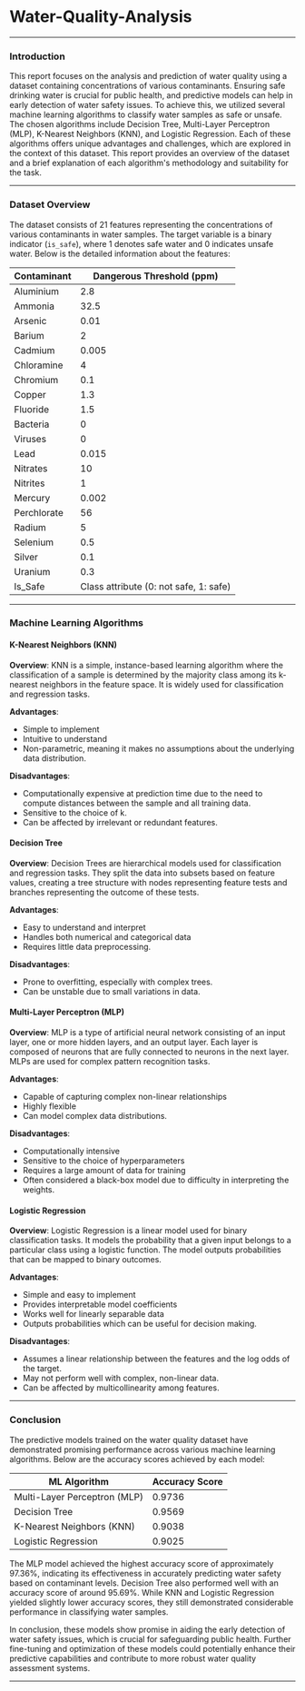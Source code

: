 # Water-Quality-Analysis

---

### Introduction

This report focuses on the analysis and prediction of water quality using a dataset containing concentrations of various contaminants. Ensuring safe drinking water is crucial for public health, and predictive models can help in early detection of water safety issues. To achieve this, we utilized several machine learning algorithms to classify water samples as safe or unsafe. The chosen algorithms include Decision Tree, Multi-Layer Perceptron (MLP), K-Nearest Neighbors (KNN), and Logistic Regression. Each of these algorithms offers unique advantages and challenges, which are explored in the context of this dataset. This report provides an overview of the dataset and a brief explanation of each algorithm's methodology and suitability for the task.

---

### Dataset Overview

The dataset consists of 21 features representing the concentrations of various contaminants in water samples. The target variable is a binary indicator (`is_safe`), where 1 denotes safe water and 0 indicates unsafe water. Below is the detailed information about the features:

| Contaminant | Dangerous Threshold (ppm) |
| ----------- | ------------------------- |
| Aluminium   | 2.8                       |
| Ammonia     | 32.5                      |
| Arsenic     | 0.01                      |
| Barium      | 2                         |
| Cadmium     | 0.005                     |
| Chloramine  | 4                         |
| Chromium    | 0.1                       |
| Copper      | 1.3                       |
| Fluoride    | 1.5                       |
| Bacteria    | 0                         |
| Viruses     | 0                         |
| Lead        | 0.015                     |
| Nitrates    | 10                        |
| Nitrites    | 1                         |
| Mercury     | 0.002                     |
| Perchlorate | 56                        |
| Radium      | 5                         |
| Selenium    | 0.5                       |
| Silver      | 0.1                       |
| Uranium     | 0.3                       |
| Is_Safe     | Class attribute (0: not safe, 1: safe) |

---

### Machine Learning Algorithms

#### K-Nearest Neighbors (KNN)
**Overview**: KNN is a simple, instance-based learning algorithm where the classification of a sample is determined by the majority class among its k-nearest neighbors in the feature space. It is widely used for classification and regression tasks.

**Advantages**: 
- Simple to implement
- Intuitive to understand
- Non-parametric, meaning it makes no assumptions about the underlying data distribution.

**Disadvantages**: 
- Computationally expensive at prediction time due to the need to compute distances between the sample and all training data.
- Sensitive to the choice of k.
- Can be affected by irrelevant or redundant features.

#### Decision Tree
**Overview**: Decision Trees are hierarchical models used for classification and regression tasks. They split the data into subsets based on feature values, creating a tree structure with nodes representing feature tests and branches representing the outcome of these tests.

**Advantages**: 
- Easy to understand and interpret
- Handles both numerical and categorical data
- Requires little data preprocessing.

**Disadvantages**: 
- Prone to overfitting, especially with complex trees.
- Can be unstable due to small variations in data.

#### Multi-Layer Perceptron (MLP)
**Overview**: MLP is a type of artificial neural network consisting of an input layer, one or more hidden layers, and an output layer. Each layer is composed of neurons that are fully connected to neurons in the next layer. MLPs are used for complex pattern recognition tasks.

**Advantages**: 
- Capable of capturing complex non-linear relationships
- Highly flexible
- Can model complex data distributions.

**Disadvantages**: 
- Computationally intensive
- Sensitive to the choice of hyperparameters
- Requires a large amount of data for training
- Often considered a black-box model due to difficulty in interpreting the weights.

#### Logistic Regression
**Overview**: Logistic Regression is a linear model used for binary classification tasks. It models the probability that a given input belongs to a particular class using a logistic function. The model outputs probabilities that can be mapped to binary outcomes.

**Advantages**: 
- Simple and easy to implement
- Provides interpretable model coefficients
- Works well for linearly separable data
- Outputs probabilities which can be useful for decision making.

**Disadvantages**: 
- Assumes a linear relationship between the features and the log odds of the target.
- May not perform well with complex, non-linear data.
- Can be affected by multicollinearity among features.

---

### Conclusion

The predictive models trained on the water quality dataset have demonstrated promising performance across various machine learning algorithms. Below are the accuracy scores achieved by each model:

| ML Algorithm             | Accuracy Score        |
| ------------------------ | --------------------- |
| Multi-Layer Perceptron (MLP) | 0.9736                |
| Decision Tree            | 0.9569                |
| K-Nearest Neighbors (KNN)| 0.9038                |
| Logistic Regression      | 0.9025                |

The MLP model achieved the highest accuracy score of approximately 97.36%, indicating its effectiveness in accurately predicting water safety based on contaminant levels. Decision Tree also performed well with an accuracy score of around 95.69%. While KNN and Logistic Regression yielded slightly lower accuracy scores, they still demonstrated considerable performance in classifying water samples.

In conclusion, these models show promise in aiding the early detection of water safety issues, which is crucial for safeguarding public health. Further fine-tuning and optimization of these models could potentially enhance their predictive capabilities and contribute to more robust water quality assessment systems.

---
